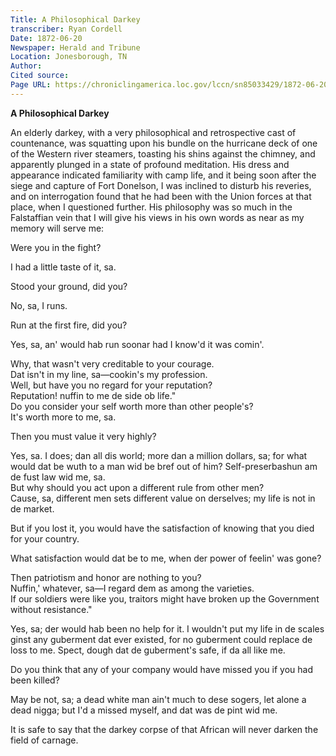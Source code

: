 ```yaml
---
Title: A Philosophical Darkey
transcriber: Ryan Cordell
Date: 1872-06-20
Newspaper: Herald and Tribune
Location: Jonesborough, TN
Author:   
Cited source: 
Page URL: https://chroniclingamerica.loc.gov/lccn/sn85033429/1872-06-20/ed-1/seq-1/
---
```


**A Philosophical Darkey**

An elderly darkey, with a very philosophical and retrospective cast of countenance, was squatting upon his bundle on the hurricane deck of one of the Western river steamers, toasting his shins against the chimney, and apparently plunged in a state of profound meditation. His dress and appearance indicated familiarity with camp life, and it being soon after the siege and capture of Fort Donelson, I was inclined to disturb his reveries, and on interrogation found that he had been with the Union forces at that place, when I questioned further. His philosophy was so much in the Falstaffian vein that I will give his views in his own words as near as my memory will serve me:

Were you in the fight?

I had a little taste of it, sa.

Stood your ground, did you?  

No, sa, I runs.

Run at the first fire, did you?

Yes, sa, an' would hab run soonar had I know'd it was comin'.

Why, that wasn't very creditable to your courage.	
Dat isn't in my line, sa—cookin's my profession.	
Well, but have you no regard for your reputation?	
Reputation! nuffin to me de side ob life."	
Do you consider your self worth more than other people's?	
It's worth more to me, sa.	

Then you must value it very highly?	

Yes, sa. I does; dan all dis world; more dan a million dollars, sa; for what would dat be wuth to a man wid be bref out of him? Self-preserbashun am de fust law wid me, sa.	
But why should you act upon a different rule from other men?	
Cause, sa, different men sets different value on derselves; my life is not in de market.	

But if you lost it, you would have the satisfaction of knowing that you died for your country.	

What satisfaction would dat be to me, when der power of feelin' was gone?	

Then patriotism and honor are nothing to you?	
Nuffin,' whatever, sa—I regard dem as among the varieties.	
If our soldiers were like you, traitors might have broken up the Government without resistance."	

Yes, sa; der would hab been no help for it. I wouldn't put my life in de scales ginst any guberment dat ever existed, for no guberment could replace de loss to me. Spect, dough dat de guberment's safe, if da all like me.	

Do you think that any of your company would have missed you if you had been killed?	

May be not, sa; a dead white man ain't much to dese sogers, let alone a dead nigga; but I'd a missed myself, and dat was de pint wid me.	

It is safe to say that the darkey corpse of that African will never darken the field of carnage.